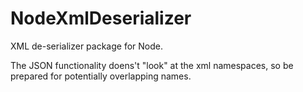 NodeXmlDeserializer
===================

XML de-serializer package for Node.

The JSON functionality doens't "look" at the xml namespaces, so be prepared for potentially overlapping names.

